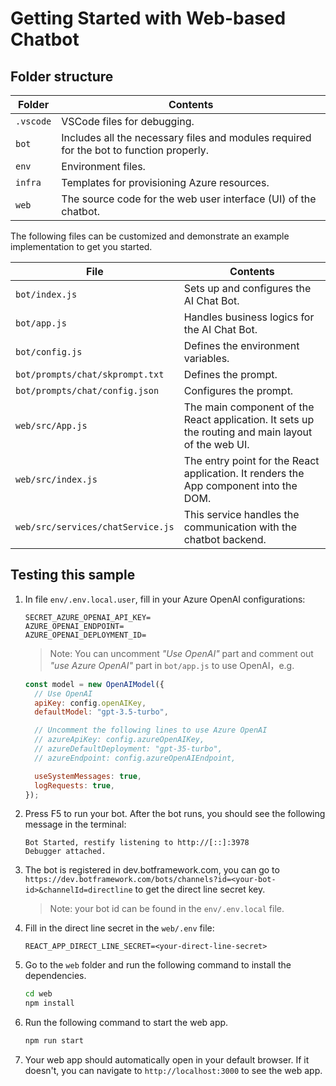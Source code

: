 # Getting Started with Web-based Chatbot

## Folder structure

| Folder    | Contents                                                                                |
| --------- | --------------------------------------------------------------------------------------- |
| `.vscode` | VSCode files for debugging.                                                             |
| `bot`     | Includes all the necessary files and modules required for the bot to function properly. |
| `env`     | Environment files.                                                                      |
| `infra`   | Templates for provisioning Azure resources.                                             |
| `web`     | The source code for the web user interface (UI) of the chatbot.                         |

The following files can be customized and demonstrate an example implementation to get you started.

| File                              | Contents                                                                                           |
| --------------------------------- | -------------------------------------------------------------------------------------------------- |
| `bot/index.js`                    | Sets up and configures the AI Chat Bot.                                                            |
| `bot/app.js`                      | Handles business logics for the AI Chat Bot.                                                       |
| `bot/config.js`                   | Defines the environment variables.                                                                 |
| `bot/prompts/chat/skprompt.txt`   | Defines the prompt.                                                                                |
| `bot/prompts/chat/config.json`    | Configures the prompt.                                                                             |
| `web/src/App.js`                  | The main component of the React application. It sets up the routing and main layout of the web UI. |
| `web/src/index.js`                | The entry point for the React application. It renders the App component into the DOM.              |
| `web/src/services/chatService.js` | This service handles the communication with the chatbot backend.                                   |

## Testing this sample

1. In file `env/.env.local.user`, fill in your Azure OpenAI configurations:

   ```
   SECRET_AZURE_OPENAI_API_KEY=
   AZURE_OPENAI_ENDPOINT=
   AZURE_OPENAI_DEPLOYMENT_ID=
   ```

   > Note: You can uncomment _"Use OpenAI"_ part and comment out _"use Azure OpenAI"_ part in `bot/app.js` to use OpenAI，e.g.

   ```javascript
   const model = new OpenAIModel({
     // Use OpenAI
     apiKey: config.openAIKey,
     defaultModel: "gpt-3.5-turbo",

     // Uncomment the following lines to use Azure OpenAI
     // azureApiKey: config.azureOpenAIKey,
     // azureDefaultDeployment: "gpt-35-turbo",
     // azureEndpoint: config.azureOpenAIEndpoint,

     useSystemMessages: true,
     logRequests: true,
   });
   ```

2. Press F5 to run your bot. After the bot runs, you should see the following message in the terminal:

   ```
   Bot Started, restify listening to http://[::]:3978
   Debugger attached.
   ```

3. The bot is registered in dev.botframework.com, you can go to `https://dev.botframework.com/bots/channels?id=<your-bot-id>&channelId=directline` to get the direct line secret key.

   > Note: your bot id can be found in the `env/.env.local` file.

4. Fill in the direct line secret in the `web/.env` file:

   ```
   REACT_APP_DIRECT_LINE_SECRET=<your-direct-line-secret>
   ```

5. Go to the `web` folder and run the following command to install the dependencies.

   ```bash
   cd web
   npm install
   ```

6. Run the following command to start the web app.

   ```bash
   npm run start
   ```

7. Your web app should automatically open in your default browser. If it doesn't, you can navigate to `http://localhost:3000` to see the web app.
